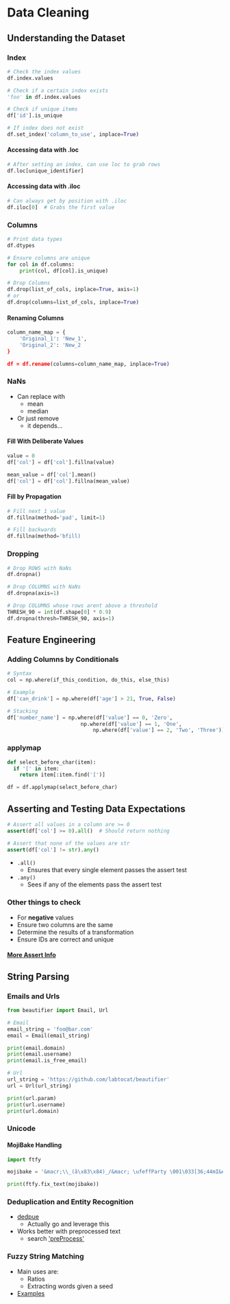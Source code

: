 # Data Cleaning

## Understanding the Dataset

### Index

```python
# Check the index values
df.index.values

# Check if a certain index exists
'foo' in df.index.values

# Check if unique items
df['id'].is_unique

# If index does not exist
df.set_index('column_to_use', inplace=True)
```

#### Accessing data with .loc

```python
# After setting an index, can use loc to grab rows
df.loc[unique_identifier]
```

#### Accessing data with .iloc

```python
# Can always get by position with .iloc
df.iloc[0]  # Grabs the first value
```

### Columns

```python
# Print data types
df.dtypes

# Ensure columns are unique
for col in df.columns:
    print(col, df[col].is_unique)

# Drop Columns
df.drop(list_of_cols, inplace=True, axis=1)
# or
df.drop(columns=list_of_cols, inplace=True)
```

#### Renaming Columns

```python
column_name_map = {
    'Original_1': 'New_1',
    'Original_2': 'New_2
}

df = df.rename(columns=column_name_map, inplace=True)
```

### NaNs

* Can replace with
  * mean
  * median
* Or just remove
  * it depends...

#### Fill With Deliberate Values

```python
value = 0
df['col'] = df['col'].fillna(value)

mean_value = df['col'].mean()
df['col'] = df['col'].fillna(mean_value)
```

#### Fill by Propagation

```python
# Fill next 1 value
df.fillna(method='pad', limit=1)

# Fill backwards
df.fillna(method='bfill)
```

### Dropping

```python
# Drop ROWS with NaNs
df.dropna()

# Drop COLUMNS with NaNs
df.dropna(axis=1)

# Drop COLUMNS whose rows arent above a threshold
THRESH_90 = int(df.shape[0] * 0.9)
df.dropna(thresh=THRESH_90, axis=1)
```

## Feature Engineering

### Adding Columns by Conditionals

```python
# Syntax
col = np.where(if_this_condition, do_this, else_this)

# Example
df['can_drink'] = np.where(df['age'] > 21, True, False)

# Stacking
df['number_name'] = np.where(df['value'] == 0, 'Zero',
                        np.where(df['value'] == 1, 'One',
                            np.where(df['value'] == 2, 'Two', 'Three')))
```

### applymap

```python
def select_before_char(item):
  if '[' in item:
    return item[:item.find('[')]

df = df.applymap(select_before_char)
```

## Asserting and Testing Data Expectations

```python
# Assert all values in a column are >= 0
assert(df['col'] >= 0).all()  # Should return nothing

# Assert that none of the values are str
assert(df['col'] != str).any()
```

* `.all()`
  * Ensures that every single element passes the assert test
* `.any()`
  * Sees if any of the elements pass the assert test

### Other things to check

* For **negative** values
* Ensure two columns are the same
* Determine the results of a transformation
* Ensure IDs are correct and unique

#### [More Assert Info](https://www.mattcrampton.com/blog/a_list_of_all_python_assert_methods/)

## String Parsing

### Emails and Urls

```python
from beautifier import Email, Url

# Email
email_string = 'foo@bar.com'
email = Email(email_string)

print(email.domain)
print(email.username)
print(email.is_free_email)

# Url
url_string = 'https://github.com/labtocat/beautifier'
url = Url(url_string)

print(url.param)
print(url.username)
print(url.domain)
```

### Unicode

#### MojiBake Handling

```python
import ftfy

mojibake = '&macr;\\_(ã\x83\x84)_/&macr; \ufeffParty \001\033[36;44mI&#x92;m'

print(ftfy.fix_text(mojibake))
```

### Deduplication and Entity Recognition

* [dedpue](https://medium.com/district-data-labs/basics-of-entity-resolution-with-python-and-dedupe-bc87440b64d4)
  * Actually go and leverage this
* Works better with preprocessed text
  * search ['preProcess'](https://medium.com/@rrfd/cleaning-and-prepping-data-with-python-for-data-science-best-practices-and-helpful-packages-af1edfbe2a3)

### Fuzzy String Matching

* Main uses are:
  * Ratios
  * Extracting words given a seed
* [Examples](https://github.com/seatgeek/fuzzywuzzy)
